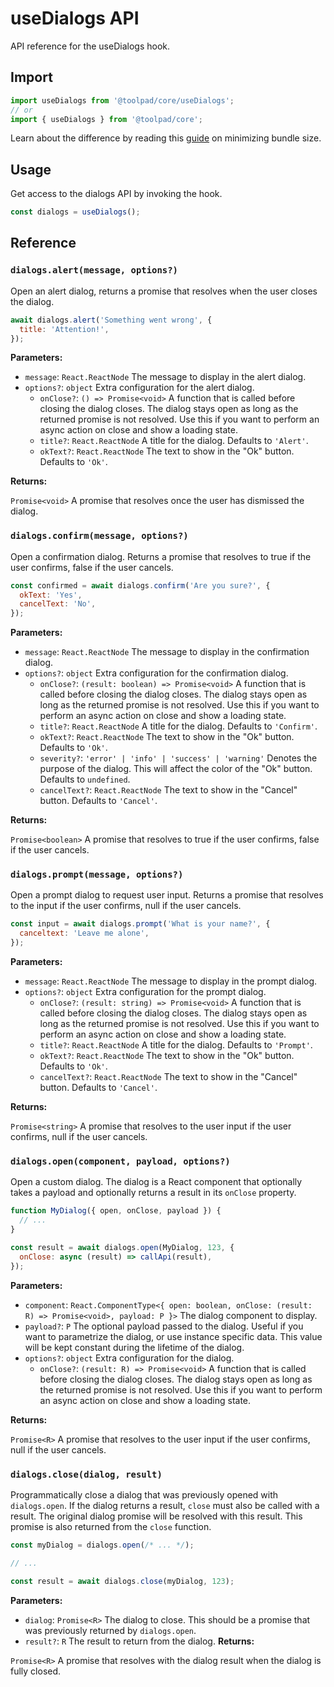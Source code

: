 # useDialogs API

<p class="description">API reference for the useDialogs hook.</p>

## Import

```js
import useDialogs from '@toolpad/core/useDialogs';
// or
import { useDialogs } from '@toolpad/core';
```

Learn about the difference by reading this [guide](https://mui.com/material-ui/guides/minimizing-bundle-size/) on minimizing bundle size.

## Usage

Get access to the dialogs API by invoking the hook.

```js
const dialogs = useDialogs();
```

## Reference

### `dialogs.alert(message, options?)`

Open an alert dialog, returns a promise that resolves when the user closes the dialog.

```js
await dialogs.alert('Something went wrong', {
  title: 'Attention!',
});
```

**Parameters:**

- `message`: `React.ReactNode` The message to display in the alert dialog.
- `options?`: `object` Extra configuration for the alert dialog.
  - `onClose?`: `() => Promise<void>` A function that is called before closing the dialog closes. The dialog stays open as long as the returned promise is not resolved. Use this if you want to perform an async action on close and show a loading state.
  - `title?`: `React.ReactNode` A title for the dialog. Defaults to `'Alert'`.
  - `okText?`: `React.ReactNode` The text to show in the "Ok" button. Defaults to `'Ok'`.

**Returns:**

`Promise<void>` A promise that resolves once the user has dismissed the dialog.

### `dialogs.confirm(message, options?)`

Open a confirmation dialog. Returns a promise that resolves to true if the user confirms, false if the user cancels.

```js
const confirmed = await dialogs.confirm('Are you sure?', {
  okText: 'Yes',
  cancelText: 'No',
});
```

**Parameters:**

- `message`: `React.ReactNode` The message to display in the confirmation dialog.
- `options?`: `object` Extra configuration for the confirmation dialog.
  - `onClose?`: `(result: boolean) => Promise<void>` A function that is called before closing the dialog closes. The dialog stays open as long as the returned promise is not resolved. Use this if you want to perform an async action on close and show a loading state.
  - `title?`: `React.ReactNode` A title for the dialog. Defaults to `'Confirm'`.
  - `okText?`: `React.ReactNode` The text to show in the "Ok" button. Defaults to `'Ok'`.
  - `severity?`: `'error' | 'info' | 'success' | 'warning'` Denotes the purpose of the dialog. This will affect the color of the "Ok" button. Defaults to `undefined`.
  - `cancelText?`: `React.ReactNode` The text to show in the "Cancel" button. Defaults to `'Cancel'`.

**Returns:**

`Promise<boolean>` A promise that resolves to true if the user confirms, false if the user cancels.

### `dialogs.prompt(message, options?)`

Open a prompt dialog to request user input. Returns a promise that resolves to the input if the user confirms, null if the user cancels.

```js
const input = await dialogs.prompt('What is your name?', {
  canceltext: 'Leave me alone',
});
```

**Parameters:**

- `message`: `React.ReactNode` The message to display in the prompt dialog.
- `options?`: `object` Extra configuration for the prompt dialog.
  - `onClose?`: `(result: string) => Promise<void>` A function that is called before closing the dialog closes. The dialog stays open as long as the returned promise is not resolved. Use this if you want to perform an async action on close and show a loading state.
  - `title?`: `React.ReactNode` A title for the dialog. Defaults to `'Prompt'`.
  - `okText?`: `React.ReactNode` The text to show in the "Ok" button. Defaults to `'Ok'`.
  - `cancelText?`: `React.ReactNode` The text to show in the "Cancel" button. Defaults to `'Cancel'`.

**Returns:**

`Promise<string>` A promise that resolves to the user input if the user confirms, null if the user cancels.

### `dialogs.open(component, payload, options?)`

Open a custom dialog. The dialog is a React component that optionally takes a payload and optionally returns a result in its `onClose` property.

```js
function MyDialog({ open, onClose, payload }) {
  // ...
}

const result = await dialogs.open(MyDialog, 123, {
  onClose: async (result) => callApi(result),
});
```

**Parameters:**

- `component`: `React.ComponentType<{ open: boolean, onClose: (result: R) => Promise<void>, payload: P }>` The dialog component to display.
- `payload?`: `P` The optional payload passed to the dialog. Useful if you want to parametrize the dialog, or use instance specific data. This value will be kept constant during the lifetime of the dialog.
- `options?`: `object` Extra configuration for the dialog.
  - `onClose?`: `(result: R) => Promise<void>` A function that is called before closing the dialog closes. The dialog stays open as long as the returned promise is not resolved. Use this if you want to perform an async action on close and show a loading state.

**Returns:**

`Promise<R>` A promise that resolves to the user input if the user confirms, null if the user cancels.

### `dialogs.close(dialog, result)`

Programmatically close a dialog that was previously opened with `dialogs.open`. If the dialog returns a result, `close` must also be called with a result. The original dialog promise will be resolved with this result. This promise is also returned from the `close` function.

```js
const myDialog = dialogs.open(/* ... */);

// ...

const result = await dialogs.close(myDialog, 123);
```

**Parameters:**

- `dialog`: `Promise<R>` The dialog to close. This should be a promise that was previously returned by `dialogs.open`.
- `result?`: `R` The result to return from the dialog.
  **Returns:**

`Promise<R>` A promise that resolves with the dialog result when the dialog is fully closed.
